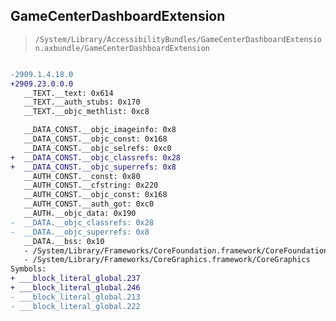 ## GameCenterDashboardExtension

> `/System/Library/AccessibilityBundles/GameCenterDashboardExtension.axbundle/GameCenterDashboardExtension`

```diff

-2909.1.4.18.0
+2909.23.0.0.0
   __TEXT.__text: 0x614
   __TEXT.__auth_stubs: 0x170
   __TEXT.__objc_methlist: 0xc8

   __DATA_CONST.__objc_imageinfo: 0x8
   __DATA_CONST.__objc_const: 0x168
   __DATA_CONST.__objc_selrefs: 0xc0
+  __DATA_CONST.__objc_classrefs: 0x28
+  __DATA_CONST.__objc_superrefs: 0x8
   __AUTH_CONST.__const: 0x80
   __AUTH_CONST.__cfstring: 0x220
   __AUTH_CONST.__objc_const: 0x168
   __AUTH_CONST.__auth_got: 0xc0
   __AUTH.__objc_data: 0x190
-  __DATA.__objc_classrefs: 0x28
-  __DATA.__objc_superrefs: 0x8
   __DATA.__bss: 0x10
   - /System/Library/Frameworks/CoreFoundation.framework/CoreFoundation
   - /System/Library/Frameworks/CoreGraphics.framework/CoreGraphics
Symbols:
+ ___block_literal_global.237
+ ___block_literal_global.246
- ___block_literal_global.213
- ___block_literal_global.222

```

